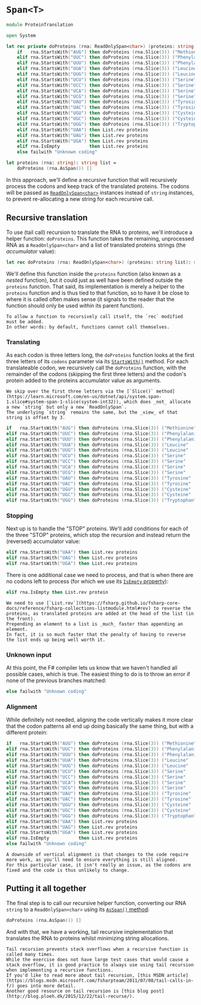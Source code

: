 # `Span<T>`

```fsharp
module ProteinTranslation

open System

let rec private doProteins (rna: ReadOnlySpan<char>) (proteins: string list): string list =
    if   rna.StartsWith("AUG") then doProteins (rna.Slice(3)) ("Methionine"    :: proteins)
    elif rna.StartsWith("UUC") then doProteins (rna.Slice(3)) ("Phenylalanine" :: proteins)
    elif rna.StartsWith("UUU") then doProteins (rna.Slice(3)) ("Phenylalanine" :: proteins)
    elif rna.StartsWith("UUA") then doProteins (rna.Slice(3)) ("Leucine"       :: proteins)
    elif rna.StartsWith("UUG") then doProteins (rna.Slice(3)) ("Leucine"       :: proteins)
    elif rna.StartsWith("UCU") then doProteins (rna.Slice(3)) ("Serine"        :: proteins)
    elif rna.StartsWith("UCC") then doProteins (rna.Slice(3)) ("Serine"        :: proteins)
    elif rna.StartsWith("UCA") then doProteins (rna.Slice(3)) ("Serine"        :: proteins)
    elif rna.StartsWith("UCG") then doProteins (rna.Slice(3)) ("Serine"        :: proteins)
    elif rna.StartsWith("UAU") then doProteins (rna.Slice(3)) ("Tyrosine"      :: proteins)
    elif rna.StartsWith("UAC") then doProteins (rna.Slice(3)) ("Tyrosine"      :: proteins)
    elif rna.StartsWith("UGU") then doProteins (rna.Slice(3)) ("Cysteine"      :: proteins)
    elif rna.StartsWith("UGC") then doProteins (rna.Slice(3)) ("Cysteine"      :: proteins)
    elif rna.StartsWith("UGG") then doProteins (rna.Slice(3)) ("Tryptophan"    :: proteins)
    elif rna.StartsWith("UAA") then List.rev proteins
    elif rna.StartsWith("UAG") then List.rev proteins
    elif rna.StartsWith("UGA") then List.rev proteins
    elif rna.IsEmpty           then List.rev proteins
    else failwith "Unknown coding"

let proteins (rna: string): string list =
    doProteins (rna.AsSpan()) []
```

In this approach, we'll define a recursive function that will recursively process the codons and keep track of the translated proteins.
The codons will be passed as [`ReadOnlySpan<char>`][span] instances instead of `string` instances, to prevent re-allocating a new string for each recursive call.

## Recursive translation

To use (tail call) recursion to translate the RNA to proteins, we'll introduce a helper function: `doProteins`.
This function takes the remaining, unprocessed RNA as a `ReadOnlySpan<char>` and a list of translated proteins strings (the _accumulator_ value):

```fsharp
let rec doProteins (rna: ReadOnlySpan<char>) (proteins: string list): string list
```

We'll define this function inside the `proteins` function (also known as a _nested_ function), but it could just as well have been defined outside the `proteins` function.
That said, its implementation _is_ merely a helper to the `proteins` function and is thus tied to that function, so to have it be close to where it is called often makes sense (it signals to the reader that the function should only be used _within_ its parent function).

~~~~exercism/note
To allow a function to recursively call itself, the `rec` modified must be added.
In other words: by default, functions cannot call themselves.
~~~~

### Translating

As each codon is three letters long, the `doProteins` function looks at the first three letters of its `codons` parameter via its [`StartsWith()`][span.startswith] method.
For each translateable codon, we recursively call the `doProteins` function, with the remainder of the codons (skipping the first three letters) and the codon's protein added to the proteins accumulator value as arguments.

~~~~exercism/note
We skip over the first three letters via the [`Slice()` method](https://learn.microsoft.com/en-us/dotnet/api/system.span-1.slice#system-span-1-slice(system-int32)), which does _not_ allocate a new `string` but only a new `ReadOnlySpan`.
The underlying `string` remains the same, but the _view_ of that string is offset by 3.
~~~~

```fsharp
if   rna.StartsWith("AUG") then doProteins (rna.Slice(3)) ("Methionine"    :: proteins)
elif rna.StartsWith("UUC") then doProteins (rna.Slice(3)) ("Phenylalanine" :: proteins)
elif rna.StartsWith("UUU") then doProteins (rna.Slice(3)) ("Phenylalanine" :: proteins)
elif rna.StartsWith("UUA") then doProteins (rna.Slice(3)) ("Leucine"       :: proteins)
elif rna.StartsWith("UUG") then doProteins (rna.Slice(3)) ("Leucine"       :: proteins)
elif rna.StartsWith("UCU") then doProteins (rna.Slice(3)) ("Serine"        :: proteins)
elif rna.StartsWith("UCC") then doProteins (rna.Slice(3)) ("Serine"        :: proteins)
elif rna.StartsWith("UCA") then doProteins (rna.Slice(3)) ("Serine"        :: proteins)
elif rna.StartsWith("UCG") then doProteins (rna.Slice(3)) ("Serine"        :: proteins)
elif rna.StartsWith("UAU") then doProteins (rna.Slice(3)) ("Tyrosine"      :: proteins)
elif rna.StartsWith("UAC") then doProteins (rna.Slice(3)) ("Tyrosine"      :: proteins)
elif rna.StartsWith("UGU") then doProteins (rna.Slice(3)) ("Cysteine"      :: proteins)
elif rna.StartsWith("UGC") then doProteins (rna.Slice(3)) ("Cysteine"      :: proteins)
elif rna.StartsWith("UGG") then doProteins (rna.Slice(3)) ("Tryptophan"    :: proteins)
```

### Stopping

Next up is to handle the "STOP" proteins.
We'll add conditions for each of the three "STOP" proteins, which stop the recursion and instead return the (reversed) accumulator value:

```fsharp
elif rna.StartsWith("UAA") then List.rev proteins
elif rna.StartsWith("UAG") then List.rev proteins
elif rna.StartsWith("UGA") then List.rev proteins
```

There is one additional case we need to process, and that is when there are no codons left to process (for which we use its [`IsEmpty` property][span.isempty]):

```fsharp
elif rna.IsEmpty then List.rev protein
```

~~~~exercism/note
We need to use [`List.rev`](https://fsharp.github.io/fsharp-core-docs/reference/fsharp-collections-listmodule.html#rev) to reverse the proteins, as translated proteins are added at the head of the list (in the front).
Prepending an element to a list is _much_ faster than appending an element.
In fact, it is so much faster that the penalty of having to reverse the list ends up being well worth it.
~~~~

### Unknown input

At this point, the F# compiler lets us know that we haven't handled all possible cases, which is true.
The easiest thing to do is to throw an error if none of the previous branches matched:

```fsharp
else failwith "Unknown coding"
```

### Alignment

While definitely not needed, aligning the code vertically makes it more clear that the codon patterns all end up doing basically the same thing, but with a different protein:

```fsharp
if   rna.StartsWith("AUG") then doProteins (rna.Slice(3)) ("Methionine"    :: proteins)
elif rna.StartsWith("UUC") then doProteins (rna.Slice(3)) ("Phenylalanine" :: proteins)
elif rna.StartsWith("UUU") then doProteins (rna.Slice(3)) ("Phenylalanine" :: proteins)
elif rna.StartsWith("UUA") then doProteins (rna.Slice(3)) ("Leucine"       :: proteins)
elif rna.StartsWith("UUG") then doProteins (rna.Slice(3)) ("Leucine"       :: proteins)
elif rna.StartsWith("UCU") then doProteins (rna.Slice(3)) ("Serine"        :: proteins)
elif rna.StartsWith("UCC") then doProteins (rna.Slice(3)) ("Serine"        :: proteins)
elif rna.StartsWith("UCA") then doProteins (rna.Slice(3)) ("Serine"        :: proteins)
elif rna.StartsWith("UCG") then doProteins (rna.Slice(3)) ("Serine"        :: proteins)
elif rna.StartsWith("UAU") then doProteins (rna.Slice(3)) ("Tyrosine"      :: proteins)
elif rna.StartsWith("UAC") then doProteins (rna.Slice(3)) ("Tyrosine"      :: proteins)
elif rna.StartsWith("UGU") then doProteins (rna.Slice(3)) ("Cysteine"      :: proteins)
elif rna.StartsWith("UGC") then doProteins (rna.Slice(3)) ("Cysteine"      :: proteins)
elif rna.StartsWith("UGG") then doProteins (rna.Slice(3)) ("Tryptophan"    :: proteins)
elif rna.StartsWith("UAA") then List.rev proteins
elif rna.StartsWith("UAG") then List.rev proteins
elif rna.StartsWith("UGA") then List.rev proteins
elif rna.IsEmpty           then List.rev proteins
else failwith "Unknown coding"
```

~~~~exercism/note
A downside of vertical alignment is that changes to the code require more work, as you'll need to ensure everything is still aligned.
For this particular case, it isn't really an issue, as the codons are fixed and the code is thus unlikely to change.
~~~~

## Putting it all together

The final step is to call our recursive helper function, converting our RNA `string` to a `ReadOnlySpan<char>` using its [`AsSpan()` method][string.asspan]:

```fsharp
doProteins (rna.AsSpan()) []
```

And with that, we have a working, tail recursive implementation that translates the RNA to proteins whilst minimizing string allocations.

~~~~exercism/note
Tail recursion prevents stack overflows when a recursive function is called many times.
While the exercise does not have large test cases that would cause a stack overflow, it is good practice to always use using tail recursion when implementing a recursive functions.
If you'd like to read more about tail recursion, [this MSDN article](https://blogs.msdn.microsoft.com/fsharpteam/2011/07/08/tail-calls-in-f/) goes into more detail.
Another good resource on tail recursion is [this blog post](http://blog.ploeh.dk/2015/12/22/tail-recurse/).
~~~~

[span]: https://learn.microsoft.com/en-us/dotnet/api/system.span-1
[span.startswith]: https://learn.microsoft.com/en-us/dotnet/api/system.memoryextensions.startswith#system-memoryextensions-startswith-1(system-span((-0))-system-readonlyspan((-0)))
[span.slice]: https://learn.microsoft.com/en-us/dotnet/api/system.span-1.slice#system-span-1-slice(system-int32)
[span.isempty]: https://learn.microsoft.com/en-us/dotnet/api/system.span-1.isempty
[string.asspan]: https://learn.microsoft.com/en-us/dotnet/api/system.memoryextensions.asspan#system-memoryextensions-asspan(system-string)
